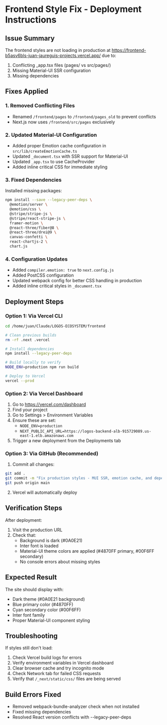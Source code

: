 # Frontend Style Fix - Deployment Instructions

## Issue Summary
The frontend styles are not loading in production at https://frontend-b5asv6bls-juan-jaureguis-projects.vercel.app/ due to:
1. Conflicting _app.tsx files (pages/ vs src/pages/)
2. Missing Material-UI SSR configuration
3. Missing dependencies

## Fixes Applied

### 1. Removed Conflicting Files
- Renamed `/frontend/pages` to `/frontend/pages_old` to prevent conflicts
- Next.js now uses `/frontend/src/pages` exclusively

### 2. Updated Material-UI Configuration
- Added proper Emotion cache configuration in `src/lib/createEmotionCache.ts`
- Updated `_document.tsx` with SSR support for Material-UI
- Updated `_app.tsx` to use CacheProvider
- Added inline critical CSS for immediate styling

### 3. Fixed Dependencies
Installed missing packages:
```bash
npm install --save --legacy-peer-deps \
  @emotion/server \
  @emotion/css \
  @stripe/stripe-js \
  @stripe/react-stripe-js \
  framer-motion \
  @react-three/fiber@8 \
  @react-three/drei@9 \
  canvas-confetti \
  react-chartjs-2 \
  chart.js
```

### 4. Configuration Updates
- Added `compiler.emotion: true` to `next.config.js`
- Added PostCSS configuration
- Updated webpack config for better CSS handling in production
- Added inline critical styles in `_document.tsx`

## Deployment Steps

### Option 1: Via Vercel CLI
```bash
cd /home/juan/Claude/LOGOS-ECOSYSTEM/frontend

# Clean previous builds
rm -rf .next .vercel

# Install dependencies
npm install --legacy-peer-deps

# Build locally to verify
NODE_ENV=production npm run build

# Deploy to Vercel
vercel --prod
```

### Option 2: Via Vercel Dashboard
1. Go to https://vercel.com/dashboard
2. Find your project
3. Go to Settings > Environment Variables
4. Ensure these are set:
   - `NODE_ENV=production`
   - `NEXT_PUBLIC_API_URL=https://logos-backend-alb-915729089.us-east-1.elb.amazonaws.com`
5. Trigger a new deployment from the Deployments tab

### Option 3: Via GitHub (Recommended)
1. Commit all changes:
```bash
git add .
git commit -m "Fix production styles - MUI SSR, emotion cache, and dependencies"
git push origin main
```
2. Vercel will automatically deploy

## Verification Steps
After deployment:
1. Visit the production URL
2. Check that:
   - Background is dark (#0A0E21)
   - Inter font is loaded
   - Material-UI theme colors are applied (#4870FF primary, #00F6FF secondary)
   - No console errors about missing styles

## Expected Result
The site should display with:
- Dark theme (#0A0E21 background)
- Blue primary color (#4870FF)
- Cyan secondary color (#00F6FF)
- Inter font family
- Proper Material-UI component styling

## Troubleshooting
If styles still don't load:
1. Check Vercel build logs for errors
2. Verify environment variables in Vercel dashboard
3. Clear browser cache and try incognito mode
4. Check Network tab for failed CSS requests
5. Verify that `/_next/static/css/` files are being served

## Build Errors Fixed
- Removed webpack-bundle-analyzer check when not installed
- Fixed missing dependencies
- Resolved React version conflicts with --legacy-peer-deps